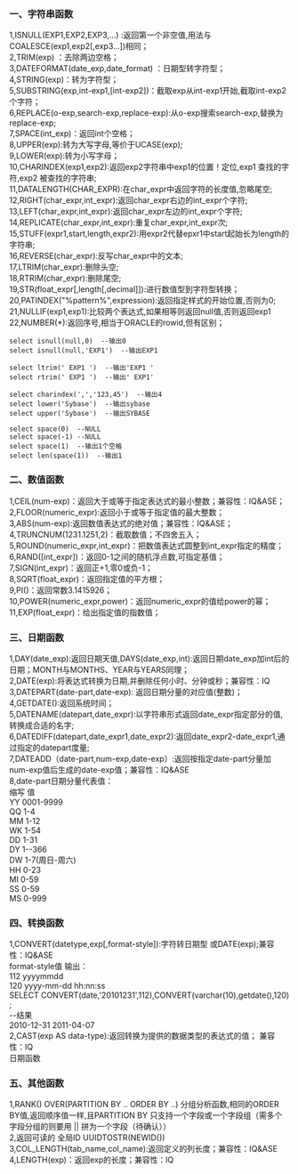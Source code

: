 ### 一、字符串函数

1,ISNULL(EXP1,EXP2,EXP3,...) :返回第一个非空值,用法与COALESCE(exp1,exp2[,exp3...])相同；  
2,TRIM(exp) ：去除两边空格；  
3,DATEFORMAT(date_exp,date_format) ：日期型转字符型；  
4,STRING(exp)：转为字符型；  
5,SUBSTRING(exp,int-exp1,[int-exp2])：截取exp从int-exp1开始,截取int-exp2个字符；  
6,REPLACE(o-exp,search-exp,replace-exp):从o-exp搜索search-exp,替换为replace-exp;  
7,SPACE(int_exp)：返回int个空格；  
8,UPPER(exp):转为大写字母,等价于UCASE(exp);  
9,LOWER(exp):转为小写字母；  
10,CHARINDEX(exp1,exp2):返回exp2字符串中exp1的位置！定位,exp1 查找的字符,exp2 被查找的字符串;  
11,DATALENGTH(CHAR_EXPR):在char_expr中返回字符的长度值,忽略尾空;  
12,RIGHT(char_expr,int_expr):返回char_expr右边的int_expr个字符;    
13,LEFT(char_expr,int_expr):返回char_expr左边的int_expr个字符;  
14,REPLICATE(char_expr,int_expr):重复char_expr,int_expr次;  
15,STUFF(expr1,start,length,expr2):用expr2代替epxr1中start起始长为length的字符串;  
16,REVERSE(char_expr):反写char_expr中的文本;  
17,LTRIM(char_expr):删除头空;  
18,RTRIM(char_expr):删除尾空;  
19,STR(float_expr[,length[,decimal]]):进行数值型到字符型转换；  
20,PATINDEX("%pattern%",expression):返回指定样式的开始位置,否则为0;  
21,NULLIF(exp1,exp1):比较两个表达式,如果相等则返回null值,否则返回exp1  
22,NUMBER(*):返回序号,相当于ORACLE的rowid,但有区别；  

````shell script
select isnull(null,0)  --输出0
select isnull(null,'EXP1')  --输出EXP1

select ltrim(' EXP1 ')  --输出'EXP1 '
select rtrim(' EXP1 ')  --输出' EXP1'

select charindex(',','123,45')  --输出4
select lower('Sybase')  --输出sybase
select upper('Sybase')  --输出SYBASE

select space(0)  --NULL 
select space(-1) --NULL
select space(1)  --输出1个空格
select len(space(1))  --输出1
````

### 二、数值函数

1,CEIL(num-exp)：返回大于或等于指定表达式的最小整数；兼容性：IQ&ASE；  
2,FLOOR(numeric_expr):返回小于或等于指定值的最大整数；  
3,ABS(num-exp):返回数值表达式的绝对值；兼容性：IQ&ASE；  
4,TRUNCNUM(1231.1251,2)：截取数值；不四舍五入；
5,ROUND(numeric_expr,int_expr)：把数值表达式圆整到int_expr指定的精度；  
6,RAND([int_expr])：返回0-1之间的随机浮点数,可指定基值；  
7,SIGN(int_expr)：返回正+1,零0或负-1；  
8,SQRT(float_expr)：返回指定值的平方根；  
9,PI()：返回常数3.1415926；  
10,POWER(numeric_expr,power)：返回numeric_expr的值给power的幂；  
11,EXP(float_expr)：给出指定值的指数值；  

### 三、日期函数

1,DAY(date_exp):返回日期天值,DAYS(date_exp,int):返回日期date_exp加int后的日期；MONTH与MONTHS、YEAR与YEARS同理；  
2,DATE(exp):将表达式转换为日期,并删除任何小时、分钟或秒；兼容性：IQ  
3,DATEPART(date-part,date-exp): 返回日期分量的对应值(整数)；  
4,GETDATE():返回系统时间；  
5,DATENAME(datepart,date_expr):以字符串形式返回date_expr指定部分的值,转换成合适的名字;  
6,DATEDIFF(datepart,date_expr1,date_expr2):返回date_expr2-date_expr1,通过指定的datepart度量;  
7,DATEADD（date-part,num-exp,date-exp）:返回按指定date-part分量加num-exp值后生成的date-exp值；兼容性：IQ&ASE  
8,date-part日期分量代表值：  
缩写 值  
YY 0001-9999  
QQ 1-4  
MM 1-12  
WK 1-54  
DD 1-31  
DY 1--366  
DW 1-7(周日-周六)  
HH 0-23  
MI 0-59  
SS 0-59  
MS 0-999  

### 四、转换函数

1,CONVERT(datetype,exp[,format-style]):字符转日期型 或DATE(exp);兼容性：IQ&ASE  
format-style值 输出：  
112 yyyymmdd  
120 yyyy-mm-dd hh:nn:ss  
SELECT CONVERT(date,'20101231',112),CONVERT(varchar(10),getdate(),120) ;    
--结果    
2010-12-31 2011-04-07  
2,CAST(exp AS data-type):返回转换为提供的数据类型的表达式的值； 兼容性：IQ  
日期函数  

### 五、其他函数

1,RANK() OVER(PARTITION BY .. ORDER BY ..) 分组分析函数,相同的ORDER BY值,返回顺序值一样,且PARTITION BY 只支持一个字段或一个字段组（需多个字段分组的则要用 || 拼为一个字段（待确认））  
2,返回可读的 全局ID UUIDTOSTR(NEWID())  
3,COL_LENGTH(tab_name,col_name):返回定义的列长度；兼容性：IQ&ASE  
4,LENGTH(exp)：返回exp的长度；兼容性：IQ  

